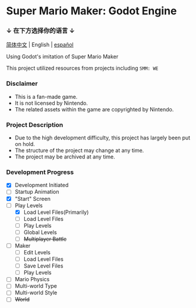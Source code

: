 # Super Mario Maker: Godot Engine

### ↓ 在下方选择你的语言 ↓
[简体中文](README.md) | English | [español](README.es.md)

Using Godot's imitation of Super Mario Maker

This project utilized resources from projects including `SMM: WE`

### Disclaimer
- This is a fan-made game.
- It is not licensed by Nintendo.
- The related assets within the game are copyrighted by Nintendo.

### Project Description
- Due to the high development difficulty, this project has largely been put on hold.
- The structure of the project may change at any time.
- The project may be archived at any time.

### Development Progress
- [x] Development Initiated
- [ ] Startup Animation
- [x] "Start" Screen
- [ ] Play Levels
  - [x] Load Level Files(Primarily)
  - [ ] Load Level Files
  - [ ] Play Levels
  - [ ] Global Levels
  - [ ] ~~Multiplayer Battle~~
- [ ] Maker
  - [ ] Edit Levels
  - [ ] Load Level Files
  - [ ] Save Level Files
  - [ ] Play Levels
- [ ] Mario Physics
- [ ] Multi-world Type
- [ ] Multi-world Style
- [ ] ~~World~~
